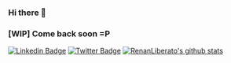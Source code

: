 ### Hi there 👋

### [WIP] Come back soon =P
[![Linkedin Badge](https://img.shields.io/badge/-LinkedIn-blue?style=flat-square&logo=Linkedin&logoColor=white&link=https://www.linkedin.com/in/renanliberato/)](https://www.linkedin.com/in/renanliberato/)
[![Twitter Badge](https://img.shields.io/badge/-Twitter-blue?style=flat-square&logo=Twitter&logoColor=white&link=https://www.twitter.com/renanlibegato/)](https://www.twitter.com/renanlibegato/)
[![RenanLiberato's github stats](https://github-readme-stats.vercel.app/api?username=renanliberato)](https://github.com/anuraghazra/github-readme-stats)
<!--
**renanliberato/renanliberato** is a ✨ _special_ ✨ repository because its `README.md` (this file) appears on your GitHub profile.

Here are some ideas to get you started:

- 🔭 I’m currently working on ...
- 🌱 I’m currently learning ...
- 👯 I’m looking to collaborate on ...
- 🤔 I’m looking for help with ...
- 💬 Ask me about ...
- 📫 How to reach me: ...
- 😄 Pronouns: ...
- ⚡ Fun fact: ...
-->
